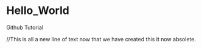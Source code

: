 # Hello_World
Github Tutorial

//This is all a new line of text now that we have created this it now absolete.
